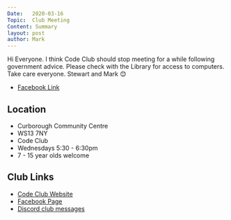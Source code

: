 ```yaml
---
Date:   2020-03-16
Topic:  Club Meeting
Content: Summary
layout: post
author: Mark
---
```

Hi Everyone. I think Code Club should stop meeting for a while following government advice. Please check with the Library for access to computers. Take care everyone. Stewart and Mark 😊



* [Facebook Link](https://www.facebook.com/1481985248595237/posts/2630842913709459/)

## Location

* Curborough Community Centre
* WS13 7NY
* Code Club
* Wednesdays 5:30 - 6:30pm
* 7 - 15 year olds welcome

## Club Links

* [Code Club Website](https://lichfield-code-club.github.io/)
* [Facebook Page](https://www.facebook.com/LichfieldCoders)
* [Discord club messages](https://discord.gg/szz6xGK)
